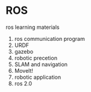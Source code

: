 # ROS
ros learning materials
1. ros communication program
2. URDF 
3. gazebo
4. robotic precetion
5. SLAM and navigation
6. Movelt!
7. robotic application
8. ros 2.0